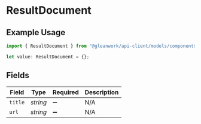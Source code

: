 # ResultDocument

## Example Usage

```typescript
import { ResultDocument } from "@gleanwork/api-client/models/components";

let value: ResultDocument = {};
```

## Fields

| Field              | Type               | Required           | Description        |
| ------------------ | ------------------ | ------------------ | ------------------ |
| `title`            | *string*           | :heavy_minus_sign: | N/A                |
| `url`              | *string*           | :heavy_minus_sign: | N/A                |